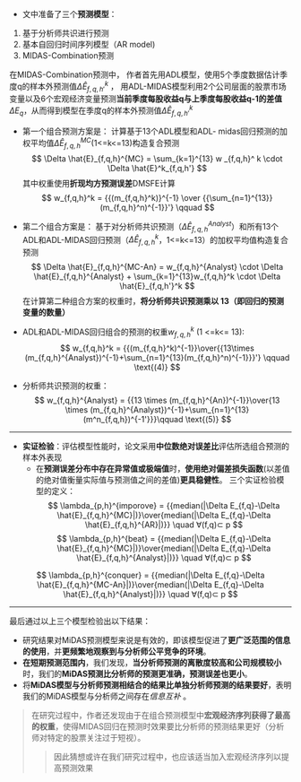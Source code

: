 - 文中准备了三个**预测模型**：
1. 基于分析师共识进行预测
2. 基本自回归时间序列模型（AR model)
3. MIDAS-Combination预测

在MIDAS-Combination预测中，
作者首先用ADL模型，使用5个季度数据估计季度q的样本外预测值$\Delta \hat{E}^{k}_{f,q,h'}$  ，
用ADL-MIDAS模型利用2个公司层面的股票市场变量以及6个宏观经济变量预测**当前季度每股收益q与上季度每股收益q-1的差值**$\Delta E_q$，从而得到模型在季度q的样本外预测值$\Delta \hat{E}_{f,q,h'}^k$

- 第一个组合预测方案是：
计算基于13个ADL模型和ADL- midas回归预测的加权平均值$\Delta \hat{E}_{f,q,h}^{MC}$(1<=k<=13)构造复合预测
$$
\Delta \hat{E}_{f,q,h}^{MC} = \sum_{k=1}^{13} w _{f,q,h}^ k \cdot \Delta \hat{E}^k_{f,q,h'}
$$
其中权重使用**折现均方预测误差**DMSFE计算
$$
w_{f,q,h}^k = {{(m_{f,q,h}^k)}^{-1} \over {{\sum_{n=1}^{13}}(m_{f,q,h}^n)^{-1}}'}
\qquad 
$$
- 第二个组合方案是：
基于对分析师共识预测（$\Delta \hat{E}^{Analyst}_{f,q,h}$）和所有13个ADL和ADL-MIDAS回归预测（$\Delta \hat{E}_{f,q,h}^k$，1<=k<=13）的加权平均值构造复合预测
$$
\Delta \hat{E}_{f,q,h}^{MC-An} = w_{f,q,h}^{Analyst} \cdot \Delta \hat{E}_{f,q,h}^{Analyst} + \sum_{k=1}^{13}w_{f,q,h}^k  \cdot \Delta \hat{E}_{f,q,h'}^k
$$
在计算第二种组合方案的权重时，**将分析师共识预测乘以 13（即回归的预测变量的数量）**
- ADL和ADL-MIDAS回归组合的预测的权重$w_{f,q,h}^k$ (1 <=k<= 13):
$$
w_{f,q,h}^k = {{(m_{f,q,h}^k)^{-1}}\over{{13\times (m_{f,q,h}^{Analyst})^{-1}+\sum_{n=1}^{13}(m_{f,q,h}^n)^{-1}}}'} \qquad \text{(4)}
$$

- 分析师共识预测的权重：
$$
w_{f,q,h}^{Analyst} = {{13 \times (m_{f,q,h}^{An})^{-1}}\over{13 \times (m_{f,q,h}^{Analyst})^{-1}+\sum_{n=1}^{13}(m^n_{f,q,h})^{-1'}}}\qquad
\text{(5)}
$$

---

- **实证检验**：评估模型性能时，论文采用**中位数绝对误差比**评估所选组合预测的样本外表现
	-  在**预测误差分布中存在异常值或极端值**时，**使用绝对偏差损失函数**(以差值的绝对值衡量实际值与预测值之间的差值)**更具稳健性**。
三个实证检验模型的定义：
$$
\lambda_{p,h}^{imporove} = {{median(|\Delta E_{f,q}-\Delta \hat{E}_{f,q,h}^{MC}|)}\over{median(|\Delta E_{f,q}-\Delta \hat{E}_{f,q,h}^{AR}|)}} \quad ∀(f,q)⊂ p
$$
$$
\lambda_{p,h}^{beat} = {{median(|\Delta E_{f,q}-\Delta \hat{E}_{f,q,h}^{MC}|)}\over{median(|\Delta E_{f,q}-\Delta \hat{E}_{f,q,h}^{Analyst}|)}} \quad ∀(f,q)⊂ p
$$


$$
\lambda_{p,h}^{conquer} = {{median(|\Delta E_{f,q}-\Delta \hat{E}_{f,q,h}^{MC-An}|)}\over{median(|\Delta E_{f,q}-\Delta \hat{E}_{f,q,h}^{Analyst}|)}} \quad ∀(f,q)⊂ p
$$

---
最后通过以上三个模型检验出以下结果：
- 研究结果对MiDAS预测模型来说是有效的，即该模型促进了**更广泛范围的信息的使用**，并**更频繁地观察到与分析师公平竞争的环境**。
- **在短期预测范围内**，我们发现，**当分析师预测的离散度较高和公司规模较小**时，我们的**MiDAS预测比分析师的预测更准确，预测误差也更小**。
- 将**MiDAS模型与分析师预测相结合的结果比单独分析师预测的结果要好**，表明我们的MiDAS模型与分析师之间存在*信息互补* 。

>在研究过程中，作者还发现由于在组合预测模型中**宏观经济序列获得了最高的权重**，使得MIDAS回归在预测时效果要比分析师的预测结果更好（分析师对特定的股票关注过于短视）。
>>因此猜想或许在我们研究过程中，也应该适当加入宏观经济序列以提高预测效果